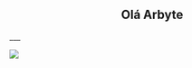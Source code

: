 <h2 align="center">Olá Arbyte</h2> ___ <p align="center">
  


  ![](https://i.giphy.com/media/XtUPfbJIltIaY/giphy.webp)

